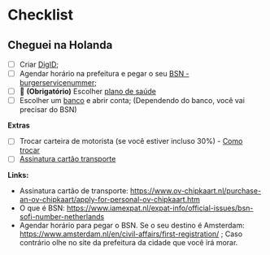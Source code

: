 # Checklist

## Cheguei na Holanda

- [ ] Criar [DigID](#digid);
- [ ] Agendar horário na prefeitura e pegar o seu [BSN - burgerservicenummer](https://www.iamexpat.nl/expat-info/official-issues/bsn-sofi-number-netherlands); 
- [ ] 🚨 **(Obrigatório)** Escolher [plano de saúde](#plano-de-saude)
- [ ] Escolher um [banco](#bancos-na-holanda) e abrir conta; (Dependendo do banco, você vai precisar do BSN)

**Extras**
- [ ] Trocar carteira de motorista (se você estiver incluso 30%) - [Como trocar](https://github.com/eduardostuart/brasil-holanda/blob/main/passo-a-passo/PASSO-A-PASSO-TROCAR-CARTEIRA-MOTORISTA.md)
- [ ] [Assinatura cartão transporte](https://www.ov-chipkaart.nl/purchase-an-ov-chipkaart/apply-for-personal-ov-chipkaart.htm)

**Links:**

- Assinatura cartão de transporte: https://www.ov-chipkaart.nl/purchase-an-ov-chipkaart/apply-for-personal-ov-chipkaart.htm
- O que é BSN: https://www.iamexpat.nl/expat-info/official-issues/bsn-sofi-number-netherlands
- Agendar horário para pegar o BSN. Se o seu destino é Amsterdam: https://www.amsterdam.nl/en/civil-affairs/first-registration/ ; Caso contrário olhe no site da prefeitura da cidade que você irá morar.



